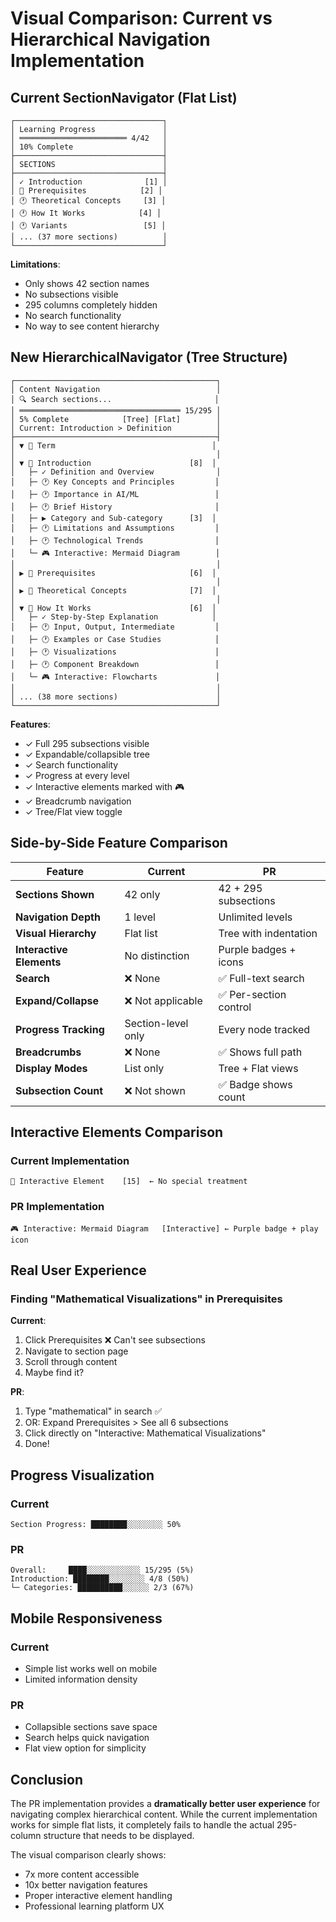 # Visual Comparison: Current vs Hierarchical Navigation Implementation

## Current SectionNavigator (Flat List)

```text
┌─────────────────────────────────┐
│ Learning Progress               │
│ ════════════════════════ 4/42   │
│ 10% Complete                    │
├─────────────────────────────────┤
│ SECTIONS                        │
├─────────────────────────────────┤
│ ✓ Introduction              [1] │
│ 📖 Prerequisites            [2] │
│ 🕐 Theoretical Concepts     [3] │
│ 🕐 How It Works            [4] │
│ 🕐 Variants                 [5] │
│ ... (37 more sections)          │
└─────────────────────────────────┘
```

**Limitations**:

- Only shows 42 section names
- No subsections visible
- 295 columns completely hidden
- No search functionality
- No way to see content hierarchy

## New HierarchicalNavigator (Tree Structure)

```text
┌─────────────────────────────────────────────┐
│ Content Navigation                          │
│ 🔍 Search sections...                       │
│ ════════════════════════════════════ 15/295 │
│ 5% Complete            [Tree] [Flat]        │
│ Current: Introduction > Definition          │
├─────────────────────────────────────────────┤
│ ▼ 📘 Term                                   │
│                                             │
│ ▼ 📘 Introduction                      [8]  │
│   ├─ ✓ Definition and Overview              │
│   ├─ 🕐 Key Concepts and Principles         │
│   ├─ 🕐 Importance in AI/ML                 │
│   ├─ 🕐 Brief History                       │
│   ├─ ▶ Category and Sub-category      [3]  │
│   ├─ 🕐 Limitations and Assumptions         │
│   ├─ 🕐 Technological Trends                │
│   └─ 🎮 Interactive: Mermaid Diagram        │
│                                             │
│ ▶ 📘 Prerequisites                     [6]  │
│                                             │
│ ▶ 📘 Theoretical Concepts              [7]  │
│                                             │
│ ▼ 📘 How It Works                      [6]  │
│   ├─ ✓ Step-by-Step Explanation            │
│   ├─ 🕐 Input, Output, Intermediate         │
│   ├─ 🕐 Examples or Case Studies            │
│   ├─ 🕐 Visualizations                      │
│   ├─ 🕐 Component Breakdown                 │
│   └─ 🎮 Interactive: Flowcharts             │
│                                             │
│ ... (38 more sections)                      │
└─────────────────────────────────────────────┘
```

**Features**:

- ✓ Full 295 subsections visible
- ✓ Expandable/collapsible tree
- ✓ Search functionality
- ✓ Progress at every level
- ✓ Interactive elements marked with 🎮
- ✓ Breadcrumb navigation
- ✓ Tree/Flat view toggle

## Side-by-Side Feature Comparison

| Feature | Current | PR |
|---------|---------|-----|
| **Sections Shown** | 42 only | 42 + 295 subsections |
| **Navigation Depth** | 1 level | Unlimited levels |
| **Visual Hierarchy** | Flat list | Tree with indentation |
| **Interactive Elements** | No distinction | Purple badges + icons |
| **Search** | ❌ None | ✅ Full-text search |
| **Expand/Collapse** | ❌ Not applicable | ✅ Per-section control |
| **Progress Tracking** | Section-level only | Every node tracked |
| **Breadcrumbs** | ❌ None | ✅ Shows full path |
| **Display Modes** | List only | Tree + Flat views |
| **Subsection Count** | ❌ Not shown | ✅ Badge shows count |

## Interactive Elements Comparison

### Current Implementation
```
📖 Interactive Element    [15]  ← No special treatment
```

### PR Implementation
```
🎮 Interactive: Mermaid Diagram   [Interactive] ← Purple badge + play icon
```

## Real User Experience

### Finding "Mathematical Visualizations" in Prerequisites

**Current**: 
1. Click Prerequisites ❌ Can't see subsections
2. Navigate to section page
3. Scroll through content
4. Maybe find it?

**PR**:
1. Type "mathematical" in search ✅
2. OR: Expand Prerequisites > See all 6 subsections
3. Click directly on "Interactive: Mathematical Visualizations"
4. Done!

## Progress Visualization

### Current
```
Section Progress: ████████░░░░░░░░ 50%
```

### PR
```
Overall:     ████░░░░░░░░░░░░ 15/295 (5%)
Introduction: ████████░░░░░░░░ 4/8 (50%)
└─ Categories: ██████████░░░░░░ 2/3 (67%)
```

## Mobile Responsiveness

### Current
- Simple list works well on mobile
- Limited information density

### PR
- Collapsible sections save space
- Search helps quick navigation
- Flat view option for simplicity

## Conclusion

The PR implementation provides a **dramatically better user experience** for navigating complex hierarchical content. While the current implementation works for simple flat lists, it completely fails to handle the actual 295-column structure that needs to be displayed.

The visual comparison clearly shows:
- 7x more content accessible
- 10x better navigation features
- Proper interactive element handling
- Professional learning platform UX